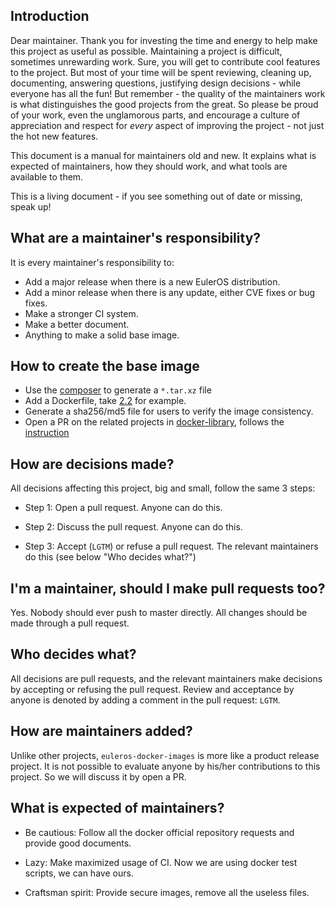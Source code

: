## Introduction

Dear maintainer. Thank you for investing the time and energy to help
make this project as useful as possible. Maintaining a project is difficult,
sometimes unrewarding work.  Sure, you will get to contribute cool
features to the project. But most of your time will be spent reviewing,
cleaning up, documenting, answering questions, justifying design
decisions - while everyone has all the fun! But remember - the quality
of the maintainers work is what distinguishes the good projects from the
great.  So please be proud of your work, even the unglamorous parts,
and encourage a culture of appreciation and respect for *every* aspect
of improving the project - not just the hot new features.

This document is a manual for maintainers old and new. It explains what
is expected of maintainers, how they should work, and what tools are
available to them.

This is a living document - if you see something out of date or missing,
speak up!

## What are a maintainer's responsibility?

It is every maintainer's responsibility to:

* Add a major release when there is a new EulerOS distribution.
* Add a minor release when there is any update, either CVE fixes or bug fixes.
* Make a stronger CI system.
* Make a better document.
* Anything to make a solid base image.

## How to create the base image

* Use the [composer](https://github.com/isula/isula-composer) to generate a `*.tar.xz` file
* Add a Dockerfile, take [2.2](2.2/Dockerfile) for example.
* Generate a sha256/md5 file for users to verify the image consistency.
* Open a PR on the related projects in [docker-library](https://github.com/docker-library),
follows the [instruction](https://docs.docker.com/docker-hub/official_repos/)


## How are decisions made?

All decisions affecting this project, big and small, follow the same 3 steps:

* Step 1: Open a pull request. Anyone can do this.

* Step 2: Discuss the pull request. Anyone can do this.

* Step 3: Accept (`LGTM`) or refuse a pull request. The relevant maintainers do 
this (see below "Who decides what?")

## I'm a maintainer, should I make pull requests too?

Yes. Nobody should ever push to master directly. All changes should be
made through a pull request.

## Who decides what?

All decisions are pull requests, and the relevant maintainers make
decisions by accepting or refusing the pull request. Review and acceptance
by anyone is denoted by adding a comment in the pull request: `LGTM`.

## How are maintainers added?

Unlike other projects, `euleros-docker-images` is more like a product release project.
It is not possible to evaluate anyone by his/her contributions to this project.
So we will discuss it by open a PR.

## What is expected of maintainers?

* Be cautious: Follow all the docker official repository requests and 
provide good documents.

* Lazy: Make maximized usage of CI. Now we are using docker test scripts, we can have ours.

* Craftsman spirit: Provide secure images, remove all the useless files.



